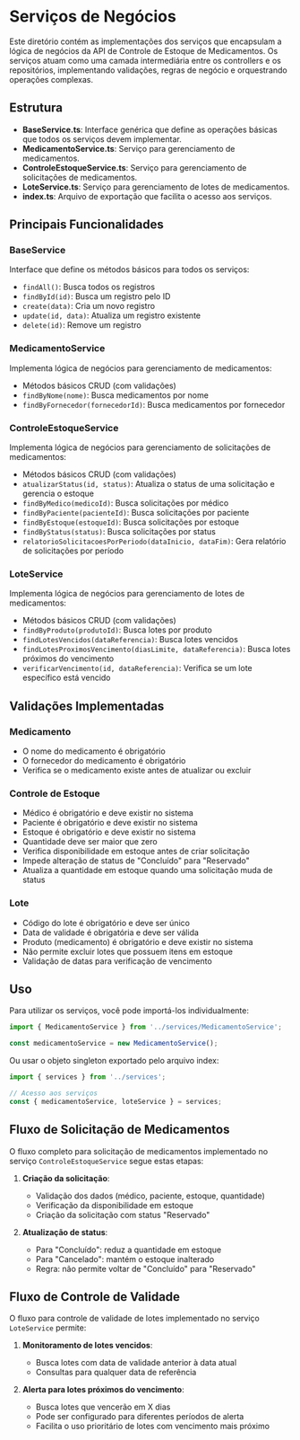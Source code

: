 # Serviços de Negócios

Este diretório contém as implementações dos serviços que encapsulam a lógica de negócios da API de Controle de Estoque de Medicamentos. Os serviços atuam como uma camada intermediária entre os controllers e os repositórios, implementando validações, regras de negócio e orquestrando operações complexas.

## Estrutura

- **BaseService.ts**: Interface genérica que define as operações básicas que todos os serviços devem implementar.
- **MedicamentoService.ts**: Serviço para gerenciamento de medicamentos.
- **ControleEstoqueService.ts**: Serviço para gerenciamento de solicitações de medicamentos.
- **LoteService.ts**: Serviço para gerenciamento de lotes de medicamentos.
- **index.ts**: Arquivo de exportação que facilita o acesso aos serviços.

## Principais Funcionalidades

### BaseService

Interface que define os métodos básicos para todos os serviços:

- `findAll()`: Busca todos os registros
- `findById(id)`: Busca um registro pelo ID
- `create(data)`: Cria um novo registro
- `update(id, data)`: Atualiza um registro existente
- `delete(id)`: Remove um registro

### MedicamentoService

Implementa lógica de negócios para gerenciamento de medicamentos:

- Métodos básicos CRUD (com validações)
- `findByNome(nome)`: Busca medicamentos por nome
- `findByFornecedor(fornecedorId)`: Busca medicamentos por fornecedor

### ControleEstoqueService

Implementa lógica de negócios para gerenciamento de solicitações de medicamentos:

- Métodos básicos CRUD (com validações)
- `atualizarStatus(id, status)`: Atualiza o status de uma solicitação e gerencia o estoque
- `findByMedico(medicoId)`: Busca solicitações por médico
- `findByPaciente(pacienteId)`: Busca solicitações por paciente
- `findByEstoque(estoqueId)`: Busca solicitações por estoque
- `findByStatus(status)`: Busca solicitações por status
- `relatorioSolicitacoesPorPeriodo(dataInicio, dataFim)`: Gera relatório de solicitações por período

### LoteService

Implementa lógica de negócios para gerenciamento de lotes de medicamentos:

- Métodos básicos CRUD (com validações)
- `findByProduto(produtoId)`: Busca lotes por produto
- `findLotesVencidos(dataReferencia)`: Busca lotes vencidos
- `findLotesProximosVencimento(diasLimite, dataReferencia)`: Busca lotes próximos do vencimento
- `verificarVencimento(id, dataReferencia)`: Verifica se um lote específico está vencido

## Validações Implementadas

### Medicamento

- O nome do medicamento é obrigatório
- O fornecedor do medicamento é obrigatório
- Verifica se o medicamento existe antes de atualizar ou excluir

### Controle de Estoque

- Médico é obrigatório e deve existir no sistema
- Paciente é obrigatório e deve existir no sistema
- Estoque é obrigatório e deve existir no sistema
- Quantidade deve ser maior que zero
- Verifica disponibilidade em estoque antes de criar solicitação
- Impede alteração de status de "Concluído" para "Reservado"
- Atualiza a quantidade em estoque quando uma solicitação muda de status

### Lote

- Código do lote é obrigatório e deve ser único
- Data de validade é obrigatória e deve ser válida
- Produto (medicamento) é obrigatório e deve existir no sistema
- Não permite excluir lotes que possuem itens em estoque
- Validação de datas para verificação de vencimento

## Uso

Para utilizar os serviços, você pode importá-los individualmente:

```typescript
import { MedicamentoService } from '../services/MedicamentoService';

const medicamentoService = new MedicamentoService();
```

Ou usar o objeto singleton exportado pelo arquivo index:

```typescript
import { services } from '../services';

// Acesso aos serviços
const { medicamentoService, loteService } = services;
```

## Fluxo de Solicitação de Medicamentos

O fluxo completo para solicitação de medicamentos implementado no serviço `ControleEstoqueService` segue estas etapas:

1. **Criação da solicitação**:
   - Validação dos dados (médico, paciente, estoque, quantidade)
   - Verificação da disponibilidade em estoque
   - Criação da solicitação com status "Reservado"

2. **Atualização de status**:
   - Para "Concluído": reduz a quantidade em estoque
   - Para "Cancelado": mantém o estoque inalterado
   - Regra: não permite voltar de "Concluído" para "Reservado"

## Fluxo de Controle de Validade

O fluxo para controle de validade de lotes implementado no serviço `LoteService` permite:

1. **Monitoramento de lotes vencidos**:
   - Busca lotes com data de validade anterior à data atual
   - Consultas para qualquer data de referência

2. **Alerta para lotes próximos do vencimento**:
   - Busca lotes que vencerão em X dias
   - Pode ser configurado para diferentes períodos de alerta
   - Facilita o uso prioritário de lotes com vencimento mais próximo 